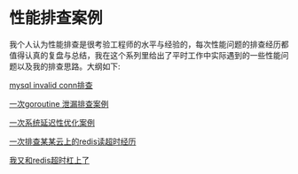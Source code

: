 # 性能排查案例

我个人认为性能排查是很考验工程师的水平与经验的，每次性能问题的排查经历都值得认真的复盘与总结，我在这个系列里给出了平时工作中实际遇到的一些性能问题以及我的排查思路。大纲如下:

[mysql invalid conn排查]((1)mysql_invalid_conn排查.md)

[一次goroutine 泄漏排查案例]((2)一次goroutine泄漏排查案例.md)


[一次系统延迟性优化案例]( (3)一次系统延迟性优化案例.md)

[一次排查某某云上的redis读超时经历]((4)一次排查某某云上的redis读超时经历.md)

[我又和redis超时杠上了]( (5)我又和redis超时杠上了.md)



 